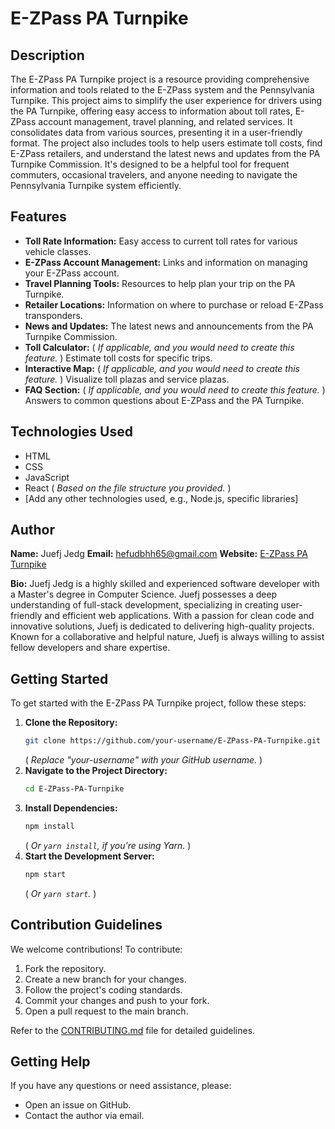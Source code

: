 # E-ZPass PA Turnpike

## Description

The E-ZPass PA Turnpike project is a resource providing comprehensive information and tools related to the E-ZPass system and the Pennsylvania Turnpike. This project aims to simplify the user experience for drivers using the PA Turnpike, offering easy access to information about toll rates, E-ZPass account management, travel planning, and related services.  It consolidates data from various sources, presenting it in a user-friendly format. The project also includes tools to help users estimate toll costs, find E-ZPass retailers, and understand the latest news and updates from the PA Turnpike Commission.  It's designed to be a helpful tool for frequent commuters, occasional travelers, and anyone needing to navigate the Pennsylvania Turnpike system efficiently.

## Features

* **Toll Rate Information:** Easy access to current toll rates for various vehicle classes.
* **E-ZPass Account Management:** Links and information on managing your E-ZPass account.
* **Travel Planning Tools:** Resources to help plan your trip on the PA Turnpike.
* **Retailer Locations:** Information on where to purchase or reload E-ZPass transponders.
* **News and Updates:** The latest news and announcements from the PA Turnpike Commission.
* **Toll Calculator:** ( *If applicable, and you would need to create this feature.* ) Estimate toll costs for specific trips.
* **Interactive Map:** ( *If applicable, and you would need to create this feature.* )  Visualize toll plazas and service plazas.
* **FAQ Section:** ( *If applicable, and you would need to create this feature.* )  Answers to common questions about E-ZPass and the PA Turnpike.

## Technologies Used

* HTML
* CSS
* JavaScript
* React ( *Based on the file structure you provided.* )
* [Add any other technologies used, e.g., Node.js, specific libraries]

## Author

**Name:** Juefj Jedg
**Email:** hefudbhh65@gmail.com
**Website:** [E-ZPass PA Turnpike](https://www-ezpasspa.com/)  

**Bio:** Juefj Jedg is a highly skilled and experienced software developer with a Master's degree in Computer Science.  Juefj possesses a deep understanding of full-stack development, specializing in creating user-friendly and efficient web applications.  With a passion for clean code and innovative solutions, Juefj is dedicated to delivering high-quality projects.  Known for a collaborative and helpful nature, Juefj is always willing to assist fellow developers and share expertise.

## Getting Started

To get started with the E-ZPass PA Turnpike project, follow these steps:

1.  **Clone the Repository:**
    ```bash
    git clone https://github.com/your-username/E-ZPass-PA-Turnpike.git
    ```
    ( *Replace "your-username" with your GitHub username.* )
2.  **Navigate to the Project Directory:**
    ```bash
    cd E-ZPass-PA-Turnpike
    ```
3.  **Install Dependencies:**
    ```bash
    npm install
    ```
    ( *Or `yarn install`, if you're using Yarn.* )
4.  **Start the Development Server:**
    ```bash
    npm start
    ```
    ( *Or `yarn start`.* )

## Contribution Guidelines

We welcome contributions! To contribute:

1.  Fork the repository.
2.  Create a new branch for your changes.
3.  Follow the project's coding standards.
4.  Commit your changes and push to your fork.
5.  Open a pull request to the main branch.

Refer to the [CONTRIBUTING.md](CONTRIBUTING.md) file for detailed guidelines.

## Getting Help

If you have any questions or need assistance, please:

* Open an issue on GitHub.
* Contact the author via email.
